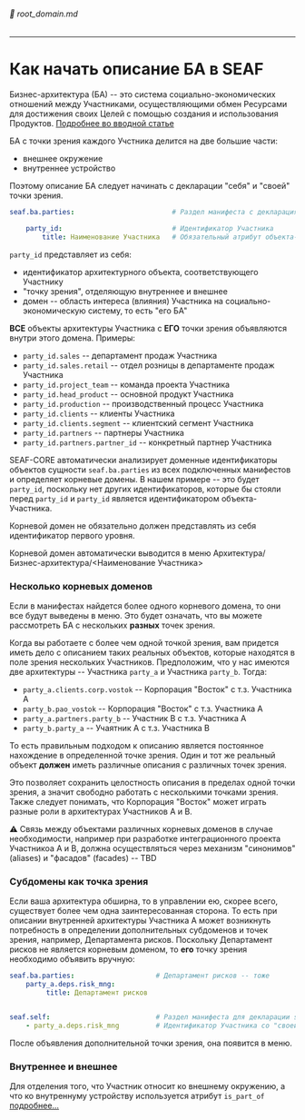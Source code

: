 ###### :green_book: root_domain.md

---
# Как начать описание БА в SEAF

Бизнес-архитектура (БА) -- это система социально-экономических отношений между Участниками, осуществляющими обмен Ресурсами  для достижения своих Целей с помощью создания и использования Продуктов. [Подробнее во вводной статье](/docs/seaf.ba.main)

БА с точки зрения каждого Учстника делится на две большие части:
* внешнее окружение
* внутреннее устройство

Поэтому описание БА следует начинать с декларации "себя" и "своей" точки зрения.

```yaml
seaf.ba.parties:                        # Раздел манифеста с декларациями объектов-Участников

    party_id:                           # Идентификатор Участника
        title: Наименование Участника   # Обязательный атрибут объекта-Участника
```
`party_id` представляет из себя:
* идентификатор архитектурного объекта, соответствующего Участнику
* "точку зрения", отделяющую внутреннее и внешнее
* домен -- область интереса (влияния) Участника на социально-экономическую систему, то есть "его БА"

**ВСЕ** объекты архитектуры Участника с **ЕГО** точки зрения объявляются внутри этого домена. Примеры:
* `party_id.sales` -- департамент продаж Участника
* `party_id.sales.retail` -- отдел розницы в департаменте продаж Участника
* `party_id.project_team` -- команда проекта Участника
* `party_id.head_product` -- основной продукт Участника
* `party_id.production` -- производственный процесс Участника
* `party_id.clients` -- клиенты Участника
* `party_id.clients.segment` -- клиентский сегмент Участника
* `party_id.partners` -- партнеры Участника
* `party_id.partners.partner_id` -- конкретный партнер Участника

SEAF-CORE автоматически анализирует доменные идентификаторы объектов сущности `seaf.ba.parties` из всех подключенных манифестов и определяет корневые домены. В нашем примере -- это будет `party_id`, поскольку нет других идентификаторов, которые бы стояли перед `party_id` и  `party_id` является идентификатором объекта-Участника.

Корневой домен не обязательно должен представлять из себя идентификатор первого уровня.

Корневой домен автоматически выводится в меню Архитектура/Бизнес-архитектура/<Наименование Участника>

### Несколько корневых доменов

Если в манифестах найдется более одного корневого домена, то они все будут выведены в меню. Это будет означать, что вы можете рассмотреть БА с нескольких **разных** точек зрения.

Когда вы работаете с более чем одной точкой зрения, вам придется иметь дело с описанием таких реальных объектов, которые находятся в поле зрения нескольких Участников. Предположим, что у нас имеются две архитектуры -- Участника `party_a` и Участника `party_b`. Тогда:
* `party_a.clients.corp.vostok` -- Корпорация "Восток" с т.з. Участника А
* `party_b.pao_vostok` -- Корпорация "Восток" с т.з. Участника А
* `party_a.partners.party_b` -- Участник В с т.з. Участника А
* `party_b.party_a` -- Учаятник А с т.з. Участника В

То есть правильным подходом к описанию является постоянное нахождение в определенной точке зрения. Один и тот же реальный объект **должен** иметь различные описания с различных точек зрения.

Это позволяет сохранить целостность описания в пределах одной точки зрения, а значит свободно работать с несколькими точками зрения. Также следует понимать, что Корпорация "Восток" может играть разные роли в архитектурах Участников А и В.

:warning: Связь между объектами различных корневых доменов в случае необходимости, например при разработке интеграционного проекта Участникоа А и В, должна осуществляться через механизм "синонимов" (aliases) и "фасадов" (facades) -- TBD

### Субдомены как точка зрения 

Если ваша архитектура обширна, то в управлении ею, скорее всего, существует более чем одна заинтересованная сторона. То есть при описании внутренней архитектуры Участника А может возникнуть потребность в определении дополнительных субдоменов и точек зрения, например, Департамента рисков. Поскольку Департамент рисков не является корневым доменом, то **его** точку зрения необходимо объявить вручную:
```yaml
seaf.ba.parties:                    # Департамент рисков -- тоже
    party_a.deps.risk_mng:
         title: Департамент рисков


seaf.self:                          # Раздел манифеста для декларации self-контекста
    - party_a.deps.risk_mng         # Идентификатор Участника со "своей" точкой зрения
```
После объявления дополнительной точки зрения, она появится в меню.

### Внутреннее и внешнее

Для отделения того, что Участник относит ко внешнему окружению, а что ко внутреннуму устройству используется атрибут `is_part_of` [подробнее...](/docs/seaf.ba.ownership) 
